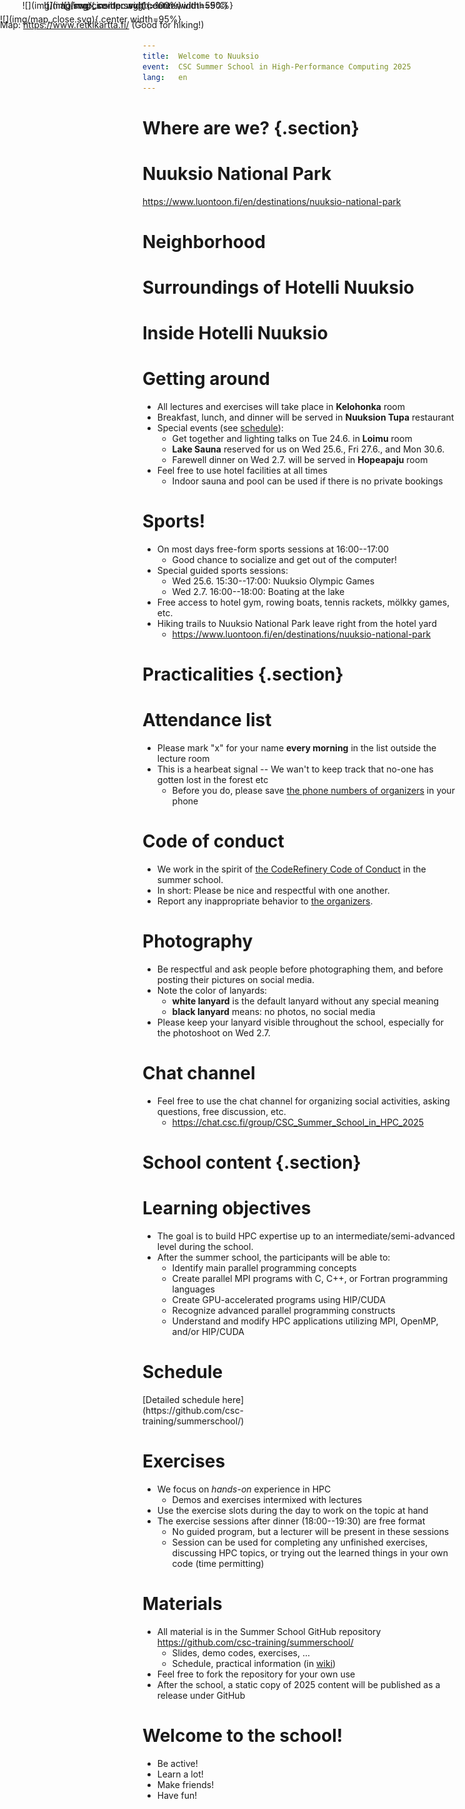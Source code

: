 ```yaml
---
title:  Welcome to Nuuksio
event:  CSC Summer School in High-Performance Computing 2025
lang:   en
---
```


# Where are we? {.section}

# Nuuksio National Park

<https://www.luontoon.fi/en/destinations/nuuksio-national-park>

# Neighborhood

<div style="position: absolute; left:0.0em; top:0.0em">
<center>
![](img/map.svg){.center width=100%}

Map: <https://www.retkikartta.fi/> (Good for hiking!)
</center>
</div>


# Surroundings of Hotelli Nuuksio

<div style="position: absolute; left:0.0em; top:1.6em">
![](img/map_close.svg){.center width=95%}
</div>

# Inside Hotelli Nuuksio

<div style="position: absolute; left:5.0em; top:0.0em">
![](img/map_inside.svg){.center width=55%}
</div>

# Getting around

- All lectures and exercises will take place in **Kelohonka** room
- Breakfast, lunch, and dinner will be served in **Nuuksion Tupa** restaurant
- Special events (see [schedule](https://github.com/csc-training/summerschool)):
  - Get together and lighting talks on Tue 24.6. in **Loimu** room
  - **Lake Sauna** reserved for us on Wed 25.6., Fri 27.6., and Mon 30.6.
  - Farewell dinner on Wed 2.7. will be served in **Hopeapaju** room
- Feel free to use hotel facilities at all times
  - Indoor sauna and pool can be used if there is no private bookings

# Sports!

- On most days free-form sports sessions at 16:00--17:00
  - Good chance to socialize and get out of the computer!
- Special guided sports sessions:
  - Wed 25.6. 15:30--17:00: Nuuksio Olympic Games
  - Wed 2.7. 16:00--18:00: Boating at the lake
- Free access to hotel gym, rowing boats, tennis rackets, mölkky games, etc.
- Hiking trails to Nuuksio National Park leave right from the hotel yard
  - <https://www.luontoon.fi/en/destinations/nuuksio-national-park>

# Practicalities {.section}

# Attendance list

- Please mark "x" for your name **every morning** in the list outside the lecture room
- This is a hearbeat signal -- We wan't to keep track that no-one has gotten lost in the forest etc
  - Before you do, please save [the phone numbers of organizers](https://github.com/csc-training/summerschool/wiki#contacts) in your phone

# Code of conduct

- We work in the spirit of [the CodeRefinery Code of Conduct](https://coderefinery.org/about/code-of-conduct/) in the summer school.
- In short: Please be nice and respectful with one another.
- Report any inappropriate behavior to [the organizers](https://github.com/csc-training/summerschool/wiki#contacts).

# Photography

- Be respectful and ask people before photographing them, and before posting their pictures on social media.
- Note the color of lanyards:
  - **white lanyard** is the default lanyard without any special meaning
  - **black lanyard** means: no photos, no social media
- Please keep your lanyard visible throughout the school, especially for the photoshoot on Wed 2.7.

# Chat channel

- Feel free to use the chat channel for organizing social activities, asking questions, free discussion, etc.
  - <https://chat.csc.fi/group/CSC_Summer_School_in_HPC_2025>


# School content {.section}

# Learning objectives

- The goal is to build HPC expertise up to an intermediate/semi-advanced level during the school.
- After the summer school, the participants will be able to:
  - Identify main parallel programming concepts
  - Create parallel MPI programs with C, C++, or Fortran programming languages
  - Create GPU-accelerated programs using HIP/CUDA
  - Recognize advanced parallel programming constructs
  - Understand and modify HPC applications utilizing MPI, OpenMP, and/or HIP/CUDA

# Schedule

<div style="position: absolute; left:7.0em; top:0.0em">
![](img/csc-hpc.svg){.center width=90%}
</div>

<div class=column style="width:60%">
</div>
<div class=column style="width:35%">
[Detailed schedule here](https://github.com/csc-training/summerschool/)
</div>

# Exercises

- We focus on *hands-on* experience in HPC
  - Demos and exercises intermixed with lectures
- Use the exercise slots during the day to work on the topic at hand
- The exercise sessions after dinner (18:00--19:30) are free format
  - No guided program, but a lecturer will be present in these sessions
  - Session can be used for completing any unfinished exercises, discussing HPC topics, or trying out the learned things in your own code (time permitting)

# Materials

- All material is in the Summer School GitHub repository<br><https://github.com/csc-training/summerschool/>
  - Slides, demo codes, exercises, ...
  - Schedule, practical information (in [wiki](https://github.com/csc-training/summerschool/wiki))
- Feel free to fork the repository for your own use
- After the school, a static copy of 2025 content will be published as a release under GitHub

# Welcome to the school!

- Be active!
- Learn a lot!
- Make friends!
- Have fun!
